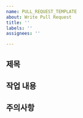 ```yaml
---
name: PULL_REQUEST_TEMPLATE
about: Write Pull Request
title: ''
labels: ''
assignees: ''

---
```


## 제목

## 작업 내용

## 주의사항

